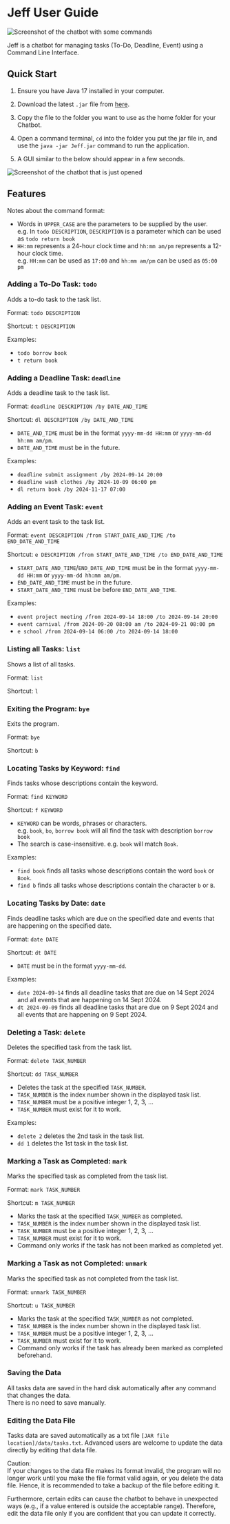 # Jeff User Guide

![Screenshot of the chatbot with some commands](Ui.png)

Jeff is a chatbot for managing tasks (To-Do, Deadline, Event) using a Command Line Interface.

## Quick Start

1. Ensure you have Java 17 installed in your computer.


2. Download the latest `.jar` file from [here](https://github.com/Nicholaskoh1/ip/releases/download/v0.2/Jeff.jar).


3. Copy the file to the folder you want to use as the home folder for your Chatbot.


4. Open a command terminal, `cd` into the folder you put the jar file in,
and use the `java -jar Jeff.jar` command to run the application.


5. A GUI similar to the below should appear in a few seconds.


![Screenshot of the chatbot that is just opened](EmptyUi.png)

## Features

Notes about the command format:
- Words in `UPPER_CASE` are the parameters to be supplied by the user. 
<br> e.g. In `todo DESCRIPTION`, `DESCRIPTION` is a parameter which can be used as `todo return book`
- `HH:mm` represents a 24-hour clock time and `hh:mm am/pm` represents a 12-hour clock time. 
<br> e.g. `HH:mm` can be used as `17:00` and `hh:mm am/pm` can be used as `05:00 pm`

### Adding a To-Do Task: `todo`

Adds a to-do task to the task list.

Format: `todo DESCRIPTION`

Shortcut: `t DESCRIPTION`

Examples:
- `todo borrow book`
- `t return book`

### Adding a Deadline Task: `deadline`

Adds a deadline task to the task list.

Format: `deadline DESCRIPTION /by DATE_AND_TIME`

Shortcut: `dl DESCRIPTION /by DATE_AND_TIME`

- `DATE_AND_TIME` must be in the format `yyyy-mm-dd HH:mm` or `yyyy-mm-dd hh:mm am/pm`.
- `DATE_AND_TIME` must be in the future.

Examples:
- `deadline submit assignment /by 2024-09-14 20:00`
- `deadline wash clothes /by 2024-10-09 06:00 pm`
- `dl return book /by 2024-11-17 07:00`

### Adding an Event Task: `event`

Adds an event task to the task list.

Format: `event DESCRIPTION /from START_DATE_AND_TIME /to END_DATE_AND_TIME`

Shortcut: `e DESCRIPTION /from START_DATE_AND_TIME /to END_DATE_AND_TIME`

- `START_DATE_AND_TIME`/`END_DATE_AND_TIME` must be in the format 
`yyyy-mm-dd HH:mm` or `yyyy-mm-dd hh:mm am/pm`.
- `END_DATE_AND_TIME` must be in the future.
- `START_DATE_AND_TIME` must be before `END_DATE_AND_TIME`. 

Examples:
- `event project meeting /from 2024-09-14 18:00 /to 2024-09-14 20:00`
- `event carnival /from 2024-09-20 08:00 am /to 2024-09-21 08:00 pm`
- `e school /from 2024-09-14 06:00 /to 2024-09-14 18:00`

### Listing all Tasks: `list`

Shows a list of all tasks.

Format: `list`

Shortcut: `l`

### Exiting the Program: `bye`

Exits the program.

Format: `bye`

Shortcut: `b`

### Locating Tasks by Keyword: `find`

Finds tasks whose descriptions contain the keyword.

Format: `find KEYWORD`

Shortcut: `f KEYWORD`

- `KEYWORD` can be words, phrases or characters. 
<br> e.g. `book`, `bo`, `borrow book` will all find the task with description `borrow book`
- The search is case-insensitive. e.g. `book` will match `Book`.

Examples:
- `find book` finds all tasks whose descriptions contain the word `book` or `Book`.
- `find b` finds all tasks whose descriptions contain the character `b` or `B`.

### Locating Tasks by Date: `date`

Finds deadline tasks which are due on the specified date and events that are happening on
the specified date.

Format: `date DATE`

Shortcut: `dt DATE`

- `DATE` must be in the format `yyyy-mm-dd`.

Examples:
- `date 2024-09-14` finds all deadline tasks that are due on 14 Sept 2024 and all events that are
happening on 14 Sept 2024.
- `dt 2024-09-09` finds all deadline tasks that are due on 9 Sept 2024 and all events that are
happening on 9 Sept 2024.

### Deleting a Task: `delete`

Deletes the specified task from the task list.

Format: `delete TASK_NUMBER`

Shortcut: `dd TASK_NUMBER`

- Deletes the task at the specified `TASK_NUMBER`.
- `TASK_NUMBER` is the index number shown in the displayed task list.
- `TASK_NUMBER` must be a positive integer 1, 2, 3, ...
- `TASK_NUMBER` must exist for it to work.

Examples:
- `delete 2` deletes the 2nd task in the task list.
- `dd 1` deletes the 1st task in the task list.

### Marking a Task as Completed: `mark`

Marks the specified task as completed from the task list.

Format: `mark TASK_NUMBER`

Shortcut: `m TASK_NUMBER`

- Marks the task at the specified `TASK_NUMBER` as completed.
- `TASK_NUMBER` is the index number shown in the displayed task list.
- `TASK_NUMBER` must be a positive integer 1, 2, 3, ...
- `TASK_NUMBER` must exist for it to work.
- Command only works if the task has not been marked as completed yet.

### Marking a Task as not Completed: `unmark`

Marks the specified task as not completed from the task list.

Format: `unmark TASK_NUMBER`

Shortcut: `u TASK_NUMBER`

- Marks the task at the specified `TASK_NUMBER` as not completed.
- `TASK_NUMBER` is the index number shown in the displayed task list.
- `TASK_NUMBER` must be a positive integer 1, 2, 3, ...
- `TASK_NUMBER` must exist for it to work.
- Command only works if the task has already been marked as completed beforehand.

### Saving the Data

All tasks data are saved in the hard disk automatically after any command that changes the data.
<br> There is no need to save manually.

### Editing the Data File
Tasks data are saved automatically as a txt file `[JAR file location]/data/tasks.txt`.
Advanced users are welcome to update the data directly by editing that data file.

Caution: 
<br> If your changes to the data file makes its format invalid, the program will no longer work
until you make the file format valid again, or you delete the data file. 
Hence, it is recommended to take a backup of the file before editing it.

Furthermore, certain edits can cause the chatbot to behave in unexpected ways 
(e.g., if a value entered is outside the acceptable range). 
Therefore, edit the data file only if you are confident that you can update it correctly.